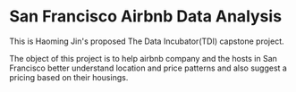 # San Francisco Airbnb Data Analysis

This is Haoming Jin's proposed The Data Incubator(TDI) capstone project.

The object of this project is to help airbnb company and the hosts in San Francisco better understand location and price patterns and also suggest a pricing based on their housings.

